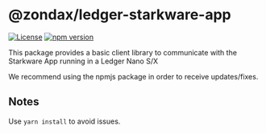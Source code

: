 # @zondax/ledger-starkware-app

[![License](https://img.shields.io/badge/License-Apache%202.0-blue.svg)](https://opensource.org/licenses/Apache-2.0)
[![npm version](https://badge.fury.io/js/%40zondax%2Fledger-starkware-app.svg)](https://badge.fury.io/js/%40zondax%2Fledger-starkware-app)

This package provides a basic client library to communicate with the Starkware App running in a Ledger Nano S/X

We recommend using the npmjs package in order to receive updates/fixes.

## Notes

Use `yarn install` to avoid issues.
